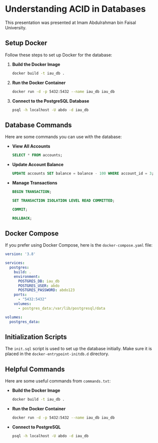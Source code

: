# Understanding ACID in Databases

This presentation was presented at Imam Abdulrahman bin Faisal University.

## Setup Docker

Follow these steps to set up Docker for the database:

1. **Build the Docker Image**
   
   ```bash
   docker build -t iau_db .
   ```

2. **Run the Docker Container**
   
   ```bash
   docker run -d -p 5432:5432 --name iau_db iau_db
   ```

3. **Connect to the PostgreSQL Database**
   
   ```bash
   psql -h localhost -U abdo -d iau_db
   ```

## Database Commands

Here are some commands you can use with the database:


- **View All Accounts**
  
  ```sql
  SELECT * FROM accounts;
  ```

- **Update Account Balance**
  
  ```sql
  UPDATE accounts SET balance = balance - 100 WHERE account_id = 3;
  ```

- **Manage Transactions**
  
  ```sql
  BEGIN TRANSACTION;
  
  SET TRANSACTION ISOLATION LEVEL READ COMMITTED;
  
  COMMIT;
  
  ROLLBACK;
  ```

## Docker Compose

If you prefer using Docker Compose, here is the `docker-compose.yaml` file:

```yaml:docker-compose.yaml
version: '3.8'

services:
  postgres:
    build: .
    environment:
      POSTGRES_DB: iau_db 
      POSTGRES_USER: abdo
      POSTGRES_PASSWORD: abdo123
    ports:
      - "5432:5432"
    volumes:
      - postgres_data:/var/lib/postgresql/data

volumes:
  postgres_data:
```

## Initialization Scripts

The `init.sql` script is used to set up the database initially. Make sure it is placed in the `docker-entrypoint-initdb.d` directory.

## Helpful Commands

Here are some useful commands from `commands.txt`:

- **Build the Docker Image**
  
  ```bash
  docker build -t iau_db .
  ```

- **Run the Docker Container**
  
  ```bash
  docker run -d -p 5432:5432 --name iau_db iau_db
  ```

- **Connect to PostgreSQL**
  
  ```bash
  psql -h localhost -U abdo -d iau_db
  ```
